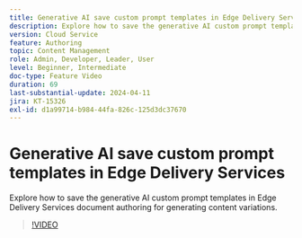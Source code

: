 ```yaml
---
title: Generative AI save custom prompt templates in Edge Delivery Services
description: Explore how to save the generative AI custom prompt templates in Edge Delivery Services document authoring for generating content variations.
version: Cloud Service
feature: Authoring
topic: Content Management
role: Admin, Developer, Leader, User
level: Beginner, Intermediate
doc-type: Feature Video
duration: 69
last-substantial-update: 2024-04-11
jira: KT-15326
exl-id: d1a99714-b984-44fa-826c-125d3dc37670
---
```

# Generative AI save custom prompt templates in Edge Delivery Services

Explore how to save the generative AI custom prompt templates in Edge Delivery Services document authoring for generating content variations.

>[!VIDEO](https://video.tv.adobe.com/v/3428317/?learn=on)

